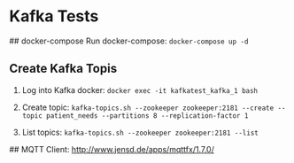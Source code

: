 # Kafka Tests

## docker-compose
Run docker-compose:
`docker-compose up -d`

## Create Kafka Topis
1. Log into Kafka docker:
`docker exec -it kafkatest_kafka_1 bash`

2. Create topic:
`kafka-topics.sh --zookeeper zookeeper:2181 --create --topic patient_needs --partitions 8 --replication-factor 1`

3. List topics:
`kafka-topics.sh --zookeeper zookeeper:2181 --list`


## MQTT 
Client: http://www.jensd.de/apps/mqttfx/1.7.0/